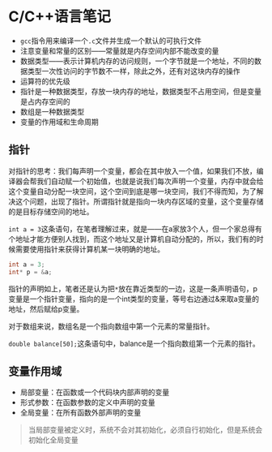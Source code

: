 # C/C++语言笔记

+ `gcc`指令用来编译一个`.c`文件并生成一个默认的可执行文件
+ 注意变量和常量的区别——常量就是内存空间内部不能改变的量
+ 数据类型——表示计算机内存的访问规则，一个字节就是一个地址，不同的数据类型一次性访问的字节数不一样，除此之外，还有对这块内存的操作
+ 运算符的优先级
+ 指针是一种数据类型，存放一块内存的地址，数据类型不占用空间，但是变量是占内存空间的
+ 数组是一种数据类型
+ 变量的作用域和生命周期



## 指针

对指针的思考：我们每声明一个变量，都会在其中放入一个值，如果我们不放，编译器会帮我们自动赋一个初始值，也就是说我们每次声明一个变量，内存中就会给这个变量自动分配一块空间，这个空间到底是哪一块空间，我们不得而知，为了解决这个问题，出现了指针。所谓指针就是指向一块内存区域的变量，这个变量存储的是目标存储空间的地址。

`int a = 3`这条语句，在笔者理解过来，就是——在a家放3个人，但一个家总得有个地址才能方便别人找到，而这个地址又是计算机自动分配的，所以，我们有的时候需要使用指针来获得计算机某一块明确的地址。

```c
int a = 3;
int* p = &a;
```

指针的声明如上，笔者还是认为把`*`放在靠近类型的一边，这是一条声明语句，p变量是一个指针变量，指向的是一个int类型的变量，等号右边通过&来取a变量的地址，然后赋给p变量。

对于数组来说，数组名是一个指向数组中第一个元素的常量指针。

`double balance[50];`这条语句中，balance是一个指向数组第一个元素的指针。



## 变量作用域

+ 局部变量：在函数或一个代码块内部声明的变量
+ 形式参数：在函数参数的定义中声明的变量
+ 全局变量：在所有函数外部声明的变量

> 当局部变量被定义时，系统不会对其初始化，必须自行初始化，但是系统会初始化全局变量